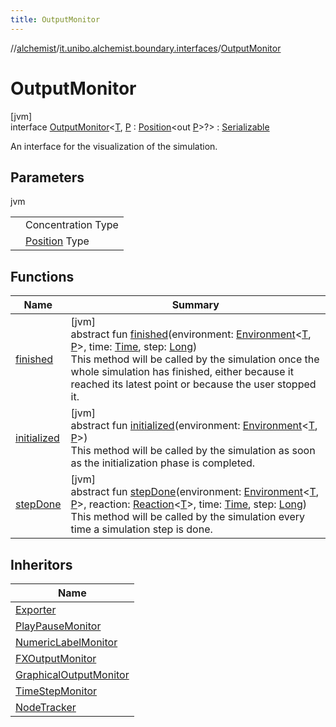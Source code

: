 ```yaml
---
title: OutputMonitor
---
```

//[alchemist](../../../index.html)/[it.unibo.alchemist.boundary.interfaces](../index.html)/[OutputMonitor](index.html)



# OutputMonitor



[jvm]\
interface [OutputMonitor](index.html)<[T](index.html), [P](index.html) : [Position](../../it.unibo.alchemist.model.interfaces/-position/index.html)<out [P](../../it.unibo.alchemist.model.interfaces/-position2-d/index.html)>?> : [Serializable](https://docs.oracle.com/javase/8/docs/api/java/io/Serializable.html)

An interface for the visualization of the simulation.



## Parameters


jvm

| | |
|---|---|
| <T> | Concentration Type |
| <P> | [Position](../../it.unibo.alchemist.model.interfaces/-position/index.html) Type |



## Functions


| Name | Summary |
|---|---|
| [finished](finished.html) | [jvm]<br>abstract fun [finished](finished.html)(environment: [Environment](../../it.unibo.alchemist.model.interfaces/-environment/index.html)<[T](../../it.unibo.alchemist.model.interfaces/-node/index.html), [P](../../it.unibo.alchemist.model.interfaces/-position2-d/index.html)>, time: [Time](../../it.unibo.alchemist.model.interfaces/-time/index.html), step: [Long](https://kotlinlang.org/api/latest/jvm/stdlib/kotlin/-long/index.html))<br>This method will be called by the simulation once the whole simulation has finished, either because it reached its latest point or because the user stopped it. |
| [initialized](initialized.html) | [jvm]<br>abstract fun [initialized](initialized.html)(environment: [Environment](../../it.unibo.alchemist.model.interfaces/-environment/index.html)<[T](../../it.unibo.alchemist.model.interfaces/-node/index.html), [P](../../it.unibo.alchemist.model.interfaces/-position2-d/index.html)>)<br>This method will be called by the simulation as soon as the initialization phase is completed. |
| [stepDone](step-done.html) | [jvm]<br>abstract fun [stepDone](step-done.html)(environment: [Environment](../../it.unibo.alchemist.model.interfaces/-environment/index.html)<[T](../../it.unibo.alchemist.model.interfaces/-node/index.html), [P](../../it.unibo.alchemist.model.interfaces/-position2-d/index.html)>, reaction: [Reaction](../../it.unibo.alchemist.model.interfaces/-reaction/index.html)<[T](../../it.unibo.alchemist.model.interfaces/-node/index.html)>, time: [Time](../../it.unibo.alchemist.model.interfaces/-time/index.html), step: [Long](https://kotlinlang.org/api/latest/jvm/stdlib/kotlin/-long/index.html))<br>This method will be called by the simulation every time a simulation step is done. |


## Inheritors


| Name |
|---|
| [Exporter](../../it.unibo.alchemist.loader.export/-exporter/index.html) |
| [PlayPauseMonitor](../../it.unibo.alchemist.boundary.monitor/-play-pause-monitor/index.html) |
| [NumericLabelMonitor](../../it.unibo.alchemist.boundary.monitor.generic/-numeric-label-monitor/index.html) |
| [FXOutputMonitor](../-f-x-output-monitor/index.html) |
| [GraphicalOutputMonitor](../-graphical-output-monitor/index.html) |
| [TimeStepMonitor](../../it.unibo.alchemist.boundary.monitors/-time-step-monitor/index.html) |
| [NodeTracker](../../it.unibo.alchemist.boundary.monitors/-node-tracker/index.html) |

